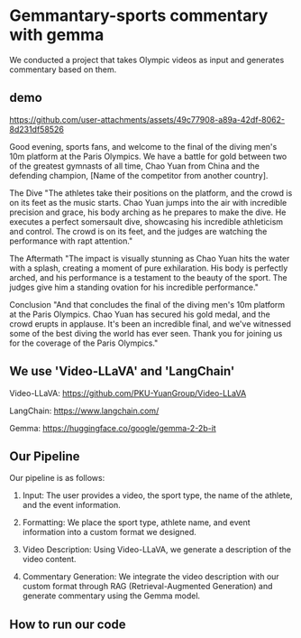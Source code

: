 # Gemmantary-sports commentary with gemma

We conducted a project that takes Olympic videos as input and generates commentary based on them.

## demo

https://github.com/user-attachments/assets/49c77908-a89a-42df-8062-8d231df58526


Good evening, sports fans, and welcome to the final of the diving men's 10m platform at the Paris Olympics. We have a battle for gold between two of the greatest gymnasts of all time, Chao Yuan from China and the defending champion, [Name of the competitor from another country].

The Dive "The athletes take their positions on the platform, and the crowd is on its feet as the music starts. Chao Yuan jumps into the air with incredible precision and grace, his body arching as he prepares to make the dive. He executes a perfect somersault dive, showcasing his incredible athleticism and control. The crowd is on its feet, and the judges are watching the performance with rapt attention."

The Aftermath "The impact is visually stunning as Chao Yuan hits the water with a splash, creating a moment of pure exhilaration. His body is perfectly arched, and his performance is a testament to the beauty of the sport. The judges give him a standing ovation for his incredible performance."

Conclusion "And that concludes the final of the diving men's 10m platform at the Paris Olympics. Chao Yuan has secured his gold medal, and the crowd erupts in applause. It's been an incredible final, and we've witnessed some of the best diving the world has ever seen. Thank you for joining us for the coverage of the Paris Olympics."

## We use 'Video-LLaVA' and 'LangChain'

Video-LLaVA: https://github.com/PKU-YuanGroup/Video-LLaVA 

LangChain: https://www.langchain.com/

Gemma: https://huggingface.co/google/gemma-2-2b-it

## Our Pipeline

Our pipeline is as follows:

1. Input: The user provides a video, the sport type, the name of the athlete, and the event information.

2. Formatting: We place the sport type, athlete name, and event information into a custom format we designed.

3. Video Description: Using Video-LLaVA, we generate a description of the video content.

4. Commentary Generation: We integrate the video description with our custom format through RAG (Retrieval-Augmented Generation) and generate commentary using the Gemma model.

## How to run our code

